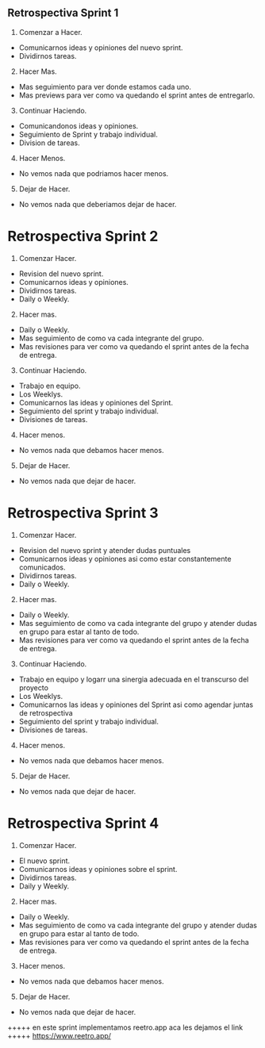## Retrospectiva Sprint 1 
1. Comenzar a Hacer.

- Comunicarnos ideas y opiniones del nuevo sprint.
- Dividirnos tareas.

2.  Hacer Mas.

- Mas seguimiento para ver donde estamos cada uno.
- Mas previews para ver como va quedando el sprint antes de entregarlo.

3. Continuar Haciendo.

- Comunicandonos ideas y opiniones. 
- Seguimiento de Sprint y trabajo individual.
- Division de tareas.

4. Hacer Menos.

- No vemos nada que podriamos hacer menos.

5. Dejar de Hacer.

- No vemos nada que deberiamos dejar de hacer.

# Retrospectiva Sprint 2

1. Comenzar Hacer. 

- Revision del nuevo sprint.
- Comunicarnos ideas y opiniones.
- Dividirnos tareas.
- Daily o Weekly.

2.  Hacer mas.

- Daily o Weekly.
- Mas seguimiento de como va cada integrante del grupo.
- Mas revisiones para ver como va quedando el sprint antes de la  fecha de entrega.

3. Continuar Haciendo.

- Trabajo en equipo.
- Los Weeklys.
- Comunicarnos las ideas y opiniones del Sprint.
- Seguimiento del sprint y trabajo individual.
- Divisiones de tareas.

4. Hacer menos.

- No vemos nada que debamos hacer menos.

5. Dejar de Hacer.

- No vemos nada que dejar de hacer.

# Retrospectiva Sprint 3

1. Comenzar Hacer. 

- Revision del nuevo sprint y atender dudas puntuales
- Comunicarnos ideas y opiniones asi como estar constantemente comunicados.
- Dividirnos tareas.
- Daily o Weekly.

2.  Hacer mas.

- Daily o Weekly.
- Mas seguimiento de como va cada integrante del grupo y atender dudas en grupo para estar al tanto de todo.
- Mas revisiones para ver como va quedando el sprint antes de la  fecha de entrega.

3. Continuar Haciendo.

- Trabajo en equipo y logarr una sinergia adecuada en el transcurso del proyecto
- Los Weeklys.
- Comunicarnos las ideas y opiniones del Sprint asi como agendar juntas de retrospectiva
- Seguimiento del sprint y trabajo individual.
- Divisiones de tareas.

4. Hacer menos.

- No vemos nada que debamos hacer menos.

5. Dejar de Hacer.

- No vemos nada que dejar de hacer.

# Retrospectiva Sprint 4 

1. Comenzar Hacer. 

-  El nuevo sprint.
- Comunicarnos ideas y opiniones sobre el sprint.
- Dividirnos tareas.
- Daily y Weekly.

2. Hacer mas.

- Daily o Weekly.
- Mas seguimiento de como va cada integrante del grupo y atender dudas en grupo para estar al tanto de todo.
- Mas revisiones para ver como va quedando el sprint antes de la  fecha de entrega.

3. Hacer menos.

- No vemos nada que debamos hacer menos.

5. Dejar de Hacer.

- No vemos nada que dejar de hacer.



+++++ en este sprint implementamos reetro.app aca les dejamos el link +++++
https://www.reetro.app/ 
